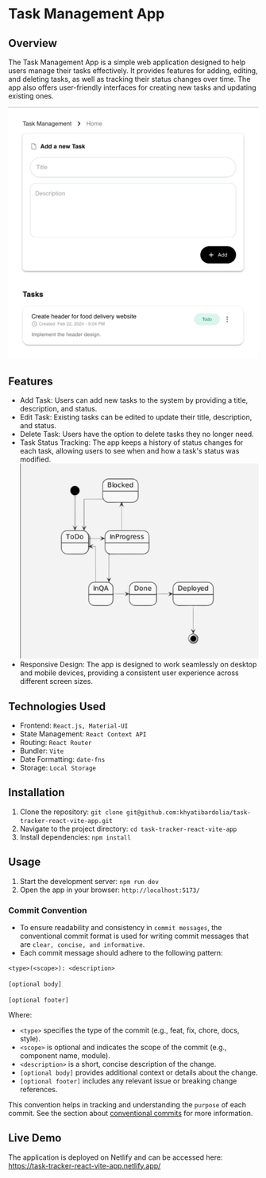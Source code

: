 # Task Management App

## Overview
The Task Management App is a simple web application designed to help users manage their tasks effectively. It provides features for adding, editing, and deleting tasks, as well as tracking their status changes over time. The app also offers user-friendly interfaces for creating new tasks and updating existing ones.

![img.png](img.png)

## Features
- Add Task: Users can add new tasks to the system by providing a title, description, and status.
- Edit Task: Existing tasks can be edited to update their title, description, and status.
- Delete Task: Users have the option to delete tasks they no longer need.
- Task Status Tracking: The app keeps a history of status changes for each task, allowing users to see when and how a task's status was modified.
![img_1.png](img_1.png)
- Responsive Design: The app is designed to work seamlessly on desktop and mobile devices, providing a consistent user experience across different screen sizes.

## Technologies Used
- Frontend: `React.js, Material-UI`
- State Management: `React Context API`
- Routing: `React Router`
- Bundler: `Vite`
- Date Formatting: `date-fns`
- Storage: `Local Storage`

## Installation
1. Clone the repository: `git clone git@github.com:khyatibardolia/task-tracker-react-vite-app.git`
2. Navigate to the project directory: `cd task-tracker-react-vite-app`
3. Install dependencies: `npm install`

## Usage
1. Start the development server: `npm run dev`
2. Open the app in your browser: `http://localhost:5173/`

### Commit Convention
- To ensure readability and consistency in `commit messages`, the conventional commit format is used for writing commit messages that are `clear, concise, and informative`.
- Each commit message should adhere to the following pattern:

```
<type>(<scope>): <description>

[optional body]

[optional footer]

```

Where:

- `<type>` specifies the type of the commit (e.g., feat, fix, chore, docs, style).
- `<scope>` is optional and indicates the scope of the commit (e.g., component name, module).
- `<description>` is a short, concise description of the change.
- `[optional body]` provides additional context or details about the change.
- `[optional footer]` includes any relevant issue or breaking change references.

This convention helps in tracking and understanding the `purpose` of each commit.
See the section about [conventional commits](https://www.conventionalcommits.org/en/v1.0.0/#specification) for more information.

## Live Demo

The application is deployed on Netlify and can be accessed here:
https://task-tracker-react-vite-app.netlify.app/